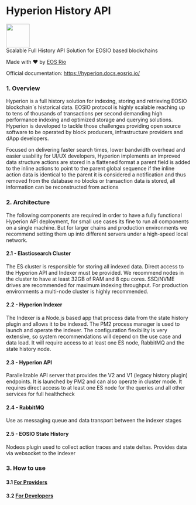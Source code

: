 # Hyperion History API

<img height="64" src="https://eosrio.io/hyperion.png">
<br/>
Scalable Full History API Solution for EOSIO based blockchains

Made with ♥ by [EOS Rio](https://eosrio.io/)

Official documentation: https://hyperion.docs.eosrio.io/

### 1. Overview

Hyperion is a full history solution for indexing, storing and retrieving EOSIO blockchain`s historical data. EOSIO protocol is highly scalable reaching up to tens of thousands of transactions per second demanding high performance indexing and optimized storage and querying solutions. Hyperion is developed to tackle those challenges providing open source software to be operated by block producers, infrastructure providers and dApp developers.

Focused on delivering faster search times, lower bandwidth overhead and easier usability for UI/UX developers, Hyperion implements an improved data structure
actions are stored in a flattened format
a parent field is added to the inline actions to point to the parent global sequence
if the inline action data is identical to the parent it is considered a notification and thus removed from the database
no blocks or transaction data is stored, all information can be reconstructed from actions


### 2. Architecture
The following components are required in order to have a fully functional Hyperion API deployment, 
for small use cases its fine to run all components on a single machine. But for larger chains and 
production environments we recommend setting them up into different servers under a high-speed local network.

#### 2.1 - Elasticsearch Cluster
The ES cluster is responsible for storing all indexed data.
Direct access to the Hyperion API and Indexer must be provided. We recommend nodes in the 
cluster to have at least 32GB of RAM and 8 cpu cores. SSD/NVME drives are recommended for 
maximum indexing throughput. For production environments a multi-node cluster is highly recommended.

#### 2.2 - Hyperion Indexer
The Indexer is a Node.js based app that process data from the state history plugin and allows it to be indexed.
The PM2 process manager is used to launch and operate the indexer. The configuration flexibility is very extensive, 
so system recommendations will depend on the use case and data load. It will require access to at least one ES node, 
RabbitMQ and the state history node.

#### 2.3 - Hyperion API
Parallelizable API server that provides the V2 and V1 (legacy history plugin) endpoints.
It is launched by PM2 and can also operate in cluster mode. It requires direct access to 
at least one ES node for the queries and all other services for full healthcheck

#### 2.4 - RabbitMQ
Use as messaging queue and data transport between the indexer stages

#### 2.5 - EOSIO State History
Nodeos plugin used to collect action traces and state deltas. Provides data via websocket to the indexer

### 3. How to use

#### 3.1 [For Providers](https://eosrio.github.io/hyperion-docs/quickstart/)

#### 3.2 [For Developers](https://eosrio.github.io/hyperion-docs/howtouse/)
